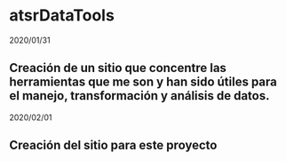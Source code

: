 # atsrDataTools

2020/01/31

## Creación de un sitio que concentre las herramientas que me son y han sido útiles para el manejo, transformación y análisis de datos.

2020/02/01

## Creación del sitio para este proyecto
